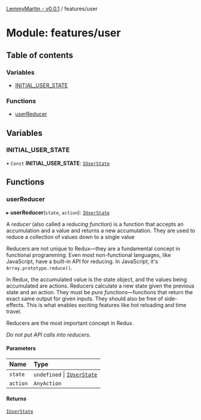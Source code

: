 [LemmyMartin - v0.0.1](../README.md) / features/user

# Module: features/user

## Table of contents

### Variables

- [INITIAL\_USER\_STATE](features_user.md#initial_user_state)

### Functions

- [userReducer](features_user.md#userreducer)

## Variables

### INITIAL\_USER\_STATE

• `Const` **INITIAL\_USER\_STATE**: [`IUserState`](../interfaces/features_user_types.IUserState.md)

## Functions

### userReducer

▸ **userReducer**(`state`, `action`): [`IUserState`](../interfaces/features_user_types.IUserState.md)

A *reducer* (also called a *reducing function*) is a function that accepts
an accumulation and a value and returns a new accumulation. They are used
to reduce a collection of values down to a single value

Reducers are not unique to Redux—they are a fundamental concept in
functional programming.  Even most non-functional languages, like
JavaScript, have a built-in API for reducing. In JavaScript, it's
`Array.prototype.reduce()`.

In Redux, the accumulated value is the state object, and the values being
accumulated are actions. Reducers calculate a new state given the previous
state and an action. They must be *pure functions*—functions that return
the exact same output for given inputs. They should also be free of
side-effects. This is what enables exciting features like hot reloading and
time travel.

Reducers are the most important concept in Redux.

*Do not put API calls into reducers.*

#### Parameters

| Name | Type |
| :------ | :------ |
| `state` | `undefined` \| [`IUserState`](../interfaces/features_user_types.IUserState.md) |
| `action` | `AnyAction` |

#### Returns

[`IUserState`](../interfaces/features_user_types.IUserState.md)
